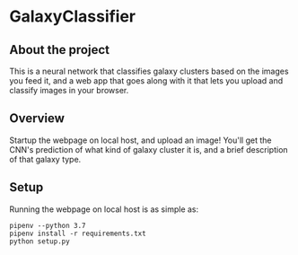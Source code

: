 # GalaxyClassifier

## About the project

This is a neural network that classifies galaxy clusters based on the images you feed it, and a web app that goes along with it that lets you upload and classify images in your browser.

## Overview

Startup the webpage on local host, and upload an image! You'll get the CNN's prediction of what kind of galaxy cluster it is, and a brief description of that galaxy type.

## Setup

Running the webpage on local host is as simple as:

    pipenv --python 3.7
    pipenv install -r requirements.txt
    python setup.py

